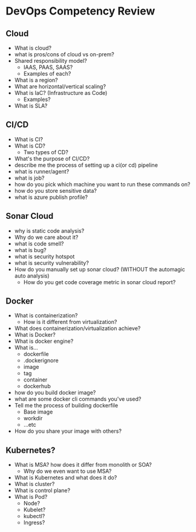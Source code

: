 # DevOps Competency Review

## Cloud
- What is cloud?
- what is pros/cons of cloud vs on-prem?
- Shared responsibility model?
  - IAAS, PAAS, SAAS?
  - Examples of each?
- What is a region?
- What are horizontal/vertical scaling?
- What is IaC? (Infrastructure as Code)
    - Examples?
- What is SLA?

## CI/CD
- What is CI?
- What is CD?
  - Two types of CD?
- What's the purpose of CI/CD?
- describe me the process of setting up a ci(or cd) pipeline
- what is runner/agent?
- what is job?
- how do you pick which machine you want to run these commands on?
- how do you store sensitive data?
- what is azure publish profile?

## Sonar Cloud
- why is static code analysis?
- Why do we care about it?
- what is code smell?
- what is bug?
- what is security hotspot
- what is security vulnerability?
- How do you manually set up sonar cloud? (WITHOUT the automagic auto analysis)
    - How do you get code coverage metric in sonar cloud report?

## Docker
- What is containerization?
  - How is it different from virtualization?
- What does containerization/virtualization achieve?
- What is Docker?
- What is docker engine?
- What is...
  - dockerfile
  - .dockerignore
  - image
  - tag
  - container
  - dockerhub
- how do you build docker image?
- what are some docker cli commands you've used?
- Tell me the process of building dockerfile
  - Base image
  - workdir
  - ...etc
- How do you share your image with others?

## Kubernetes?
- What is MSA? how does it differ from monolith or SOA?
  - Why do we even want to use MSA?
- What is Kubernetes and what does it do?
- What is cluster?
- What is control plane?
- What is Pod?
  - Node?
  - Kubelet?
  - kubectl?
  - Ingress?